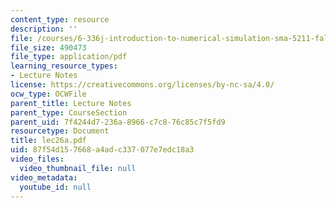 ```yaml
---
content_type: resource
description: ''
file: /courses/6-336j-introduction-to-numerical-simulation-sma-5211-fall-2003/87f54d157668a4adc337077e7edc18a3_lec26a.pdf
file_size: 490473
file_type: application/pdf
learning_resource_types:
- Lecture Notes
license: https://creativecommons.org/licenses/by-nc-sa/4.0/
ocw_type: OCWFile
parent_title: Lecture Notes
parent_type: CourseSection
parent_uid: 7f4244d7-236a-8966-c7c8-76c85c7f5fd9
resourcetype: Document
title: lec26a.pdf
uid: 87f54d15-7668-a4ad-c337-077e7edc18a3
video_files:
  video_thumbnail_file: null
video_metadata:
  youtube_id: null
---
```

